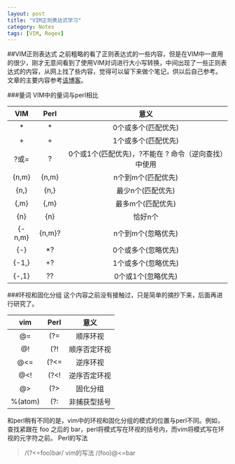 ```yaml
---
layout: post
title: "VIM正则表达式学习"
category: Notes
tags: [VIM, Regex]
---
```

##VIM正则表达式
之前粗略的看了正则表达式的一些内容，但是在VIM中一直用的很少，刚才无意间看到了使用VIM对词进行大小写转换，中间出现了一些正则表达式的内容，从网上找了些内容，觉得可以留下来做个笔记，供以后自己参考。  
文章的主要内容参考[该博客][label1]。
<!--more-->
###量词
VIM中的量词与perl相比

|VIM    |Perl   |意义|
|:-----:|:-----:|:-------------------------------------------------:|
|*      |*      |0个或多个(匹配优先)
|\+     |+      |1个或多个(匹配优先)
|\?或\= |?   	|0个或1个(匹配优先)，\?不能在 ? 命令（逆向查找）中使用
|\{n,m} |{n,m} 	|n个到m个(匹配优先)
|\{n,}  |{n,} 	|最少n个(匹配优先)
|\{,m} 	|{,m} 	|最多m个(匹配优先)
|\{n} 	|{n} 	|恰好n个
|\{-n,m}|{n,m}? |n个到m个(忽略优先)
|\{-} 	|*? 	|0个或多个(忽略优先)
|\{-1,} |+? 	|1个或多个(忽略优先)
|\{-,1} |?? 	|0个或1个(忽略优先)

###环视和固化分组
这个内容之前没有接触过，只是简单的摘抄下来，后面再进行研究了。  

|vim 	    |Perl 	|意义           |
|:---------:|:-----:|:-------------:|
|\@= 	    |(?= 	|顺序环视
|\@! 	    |(?! 	|顺序否定环视
|\@<= 	    |(?<= 	|逆序环视
|\@<! 	    |(?<! 	|逆序否定环视
|\@> 	    |(?> 	|固化分组
|\%(atom\) 	|(?: 	|非捕获型括号

和perl稍有不同的是，vim中的环视和固化分组的模式的位置与perl不同。例如，查找紧跟在 foo 之后的 bar，perl将模式写在环视的括号内，而vim将模式写在环视的元字符之前。
Perl的写法
>/(?<=foo)bar/
vim的写法
>/\(foo\)\@<=bar





[label1]:http://qianjigui.iteye.com/blog/368449 "VIM中的正则表达式"
